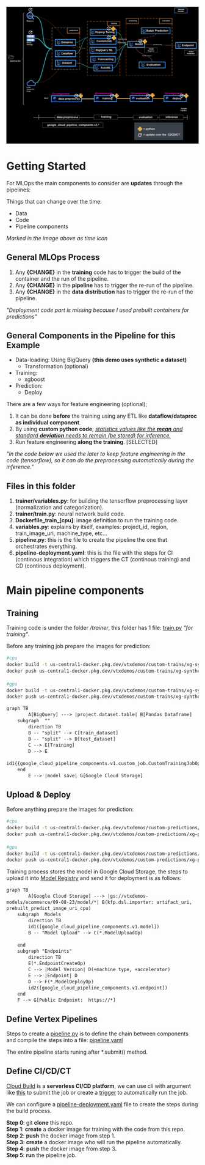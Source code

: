 ![](../images/mlops-tabular-1.png)

# Getting Started
For MLOps the main components to consider are **updates** through the pipelines:

Things that can change over the time:
- Data
- Code
- Pipeline components

*Marked in the image above as time icon*

## General MLOps Process

1. Any **{CHANGE}** in the **training** code has to trigger the build of the container and the run of the pipeline.
2. Any **{CHANGE}** in the **pipeline** has to trigger the re-run of the pipeline.
3. Any **{CHANGE}** in the **data distribution** has to trigger the re-run of the pipeline.

*"Deployment code part is missing because I used prebuilt containers for predictions"*

## General Components in the Pipeline for this Example 

- Data-loading: Using BigQuery **(this demo uses synthetic a dataset)**
    - Transformation (optional)
- Training:
    - xgboost
- Prediction:
    - Deploy

There are a few ways for feature engineering (optional); 
1. It can be done **before** the training using any ETL like **dataflow/dataproc as individual component**.
2. By using **custom python code**; *<ins>statistics values like the ***mean*** and standard ***deviation*** needs to remain (be stored) for inference.</ins>*
3. Run feature engineering **along the training**. [SELECTED]

*"In the code below we used the later to keep feature engineering in the code (tensorflow), so it can do the preprocessing automatically during the inference."*

## Files in this folder

1. **trainer/variables.py**: for building the tensorflow preprocessing layer (normalization and categorization).
2. **trainer/train.py**: neural network build code.
3. **Dockerfile_train_[cpu]**: image definition to run the training code.
4. **variables.py**: explains by itself, examples: project_id, region, train_image_uri, machine_type, etc...
5. **pipeline.py**: this is the file to create the pipeline the one that orchestrates everything.
6. **pipeline-deployment.yaml**: this is the file with the steps for CI (continous integration) which triggers the CT (continous training) and CD (continous deployment).

# Main pipeline components
## Training

Training code is under the folder */trainer*, this folder has 1 file: [train.py](https://github.com/jchavezar/vertex-ai-samples/blob/main/pipelines-flex/xgboost/tabular/trainer/train.py) *"for training"*.

Before any training job prepare the images for prediction:

```sh
#cpu
docker build -t us-central1-docker.pkg.dev/vtxdemos/custom-trains/xg-synthetic_cpu:1.0 -f Dockerfile_train_[cpu] .
docker push us-central1-docker.pkg.dev/vtxdemos/custom-trains/xg-synthetic_cpu:1.0

#gpu
docker build -t us-central1-docker.pkg.dev/vtxdemos/custom-trains/xg-synthetic_gpu:1.0 -f Dockerfile_train_[gpu] . #coming soon
docker push us-central1-docker.pkg.dev/vtxdemos/custom-trains/xg-synthetic_gpu:1.0 #coming soon
```

```mermaid
graph TB
        A[BigQuery] ---> |project.dataset.table| B[Pandas Dataframe]
    subgraph  ""
        direction TB
        B -- "split" --> C[train_dataset]
        B -- "split" --> D[test_dataset]
        C --> E[Training]
        D --> E
        id1{{google_cloud_pipeline_components.v1.custom_job.CustomTrainingJobOp}}
    end
        E --> |model save| G[Google Cloud Storage]
```

## Upload & Deploy

Before anything prepare the images for prediction:

```sh
#cpu
docker build -t us-central1-docker.pkg.dev/vtxdemos/custom-predictions/xg-pipe-synthetic_cpu:1.0 -f Dockerfile_prediction_[cpu] .
docker push us-central1-docker.pkg.dev/vtxdemos/custom-predictions/xg-pipe-synthetic_cpu:1.0

#gpu
docker build -t us-central1-docker.pkg.dev/vtxdemos/custom-predictions/xg-pipe-synthetic_gpu:1.0 -f Dockerfile_prediction_[gpu] . #coming soon
docker push us-central1-docker.pkg.dev/vtxdemos/custom-predictions/xg-pipe-synthetic_gpu:1.0 #coming soon
```

Training process stores the model in Google Cloud Storage, the steps to upload it into [Model Registry](https://cloud.google.com/vertex-ai/docs/model-registry/introduction) and send it for deployment is as follows:

```mermaid
graph TB
        A[Google Cloud Storage] ---> |gs://vtxdemos-models/ecommerce/09-08-23/model/*| B(kfp.dsl.importer: artifact_uri, prebuilt_predict_image_uri_cpu)
    subgraph  Models
        direction TB
        id1([google_cloud_pipeline_components.v1.model])
        B -- "Model Upload" --> C(*.ModelUploadOp)
        
    end
    subgraph "Endpoints"
        direction TB
        E(*.EndpointCreateOp)
        C --> |Model Version| D(+machine type, +accelerator)
        E --> |Endpoint| D
        D --> F(*.ModelDeployOp)
        id2([google_cloud_pipeline_components.v1.endpoint])
    end
    F --> G[Public Endpoint:  https://*]
```

## Define Vertex Pipelines

Steps to create a [pipeline.py](https://github.com/jchavezar/vertex-ai-samples/blob/main/pipelines-flex/tensorflow/tabular/pipeline.py) is to define the chain between components and compile the steps into a file: [pipeline.yaml](https://github.com/jchavezar/vertex-ai-samples/blob/main/pipelines-flex/tensorflow/tabular/pipeline.yaml)

The entire pipeline starts runing after *.submit() method.

## Define CI/CD/CT

[Cloud Build](https://cloud.google.com/build) is a **serverless CI/CD platform**, we can use cli with argument like [this](https://cloud.google.com/sdk/gcloud/reference/builds/submit) to submit the job or create a [trigger](https://cloud.google.com/build/docs/automating-builds/create-manage-triggers) to automatically run the job.

We can configure a [pipeline-deployment.yaml](https://github.com/jchavezar/vertex-ai-samples/blob/main/pipelines-flex/tensorflow/tabular/pipeline-deployment.yaml) file to create the steps during the build process.

**Step 0**: git **clone** this repo.</br>
**Step 1**: **create** a docker image for training with the code from this repo.</br>
**Step 2**: **push** the docker image from step 1.</br>
**Step 3**: **create** a docker image who will run the pipeline automatically.</br>
**Step 4**: **push** the docker image from step 3.</br>
**Step 5**: **run** the pipeline job.</br>

